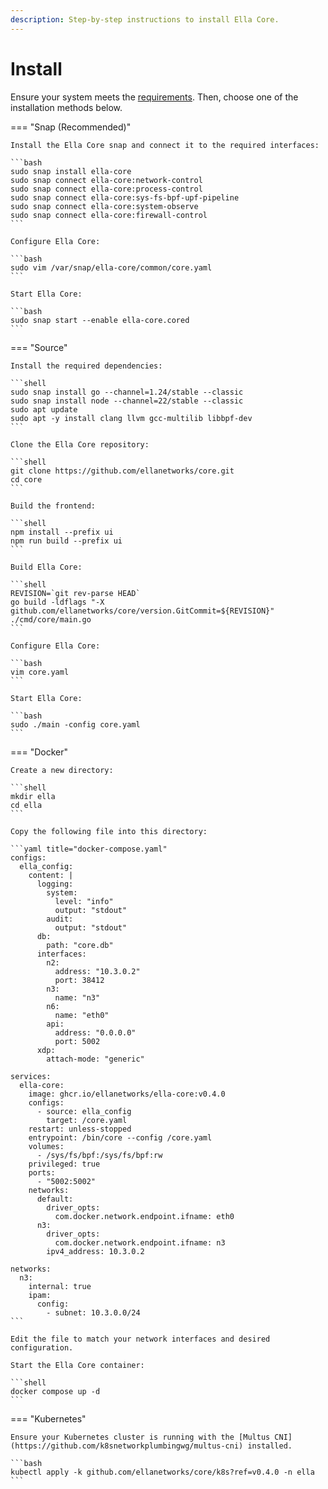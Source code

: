 ```yaml
---
description: Step-by-step instructions to install Ella Core.
---
```


# Install

Ensure your system meets the [requirements](../reference/system_reqs.md). Then, choose one of the installation methods below.

=== "Snap (Recommended)"

    Install the Ella Core snap and connect it to the required interfaces:

    ```bash
    sudo snap install ella-core
    sudo snap connect ella-core:network-control
    sudo snap connect ella-core:process-control
    sudo snap connect ella-core:sys-fs-bpf-upf-pipeline
    sudo snap connect ella-core:system-observe
    sudo snap connect ella-core:firewall-control
    ```

    Configure Ella Core:

    ```bash
    sudo vim /var/snap/ella-core/common/core.yaml
    ```

    Start Ella Core:

    ```bash
    sudo snap start --enable ella-core.cored
    ```

=== "Source"

    Install the required dependencies:

    ```shell
    sudo snap install go --channel=1.24/stable --classic
    sudo snap install node --channel=22/stable --classic
    sudo apt update
    sudo apt -y install clang llvm gcc-multilib libbpf-dev
    ```

    Clone the Ella Core repository:

    ```shell
    git clone https://github.com/ellanetworks/core.git
    cd core
    ```

    Build the frontend:

    ```shell
    npm install --prefix ui
    npm run build --prefix ui
    ```

    Build Ella Core:

    ```shell
    REVISION=`git rev-parse HEAD`
    go build -ldflags "-X github.com/ellanetworks/core/version.GitCommit=${REVISION}" ./cmd/core/main.go
    ```

    Configure Ella Core:

    ```bash
    vim core.yaml
    ```

    Start Ella Core:

    ```bash
    sudo ./main -config core.yaml
    ```

=== "Docker"

    Create a new directory:

    ```shell
    mkdir ella
    cd ella
    ```

    Copy the following file into this directory:

    ```yaml title="docker-compose.yaml"
    configs:
      ella_config:
        content: |
          logging:
            system:
              level: "info"
              output: "stdout"
            audit:
              output: "stdout"
          db:
            path: "core.db"
          interfaces:
            n2:
              address: "10.3.0.2"
              port: 38412
            n3:
              name: "n3"
            n6:
              name: "eth0"
            api:
              address: "0.0.0.0"
              port: 5002
          xdp:
            attach-mode: "generic"

    services:
      ella-core:
        image: ghcr.io/ellanetworks/ella-core:v0.4.0
        configs:
          - source: ella_config
            target: /core.yaml
        restart: unless-stopped
        entrypoint: /bin/core --config /core.yaml
        volumes:
          - /sys/fs/bpf:/sys/fs/bpf:rw
        privileged: true
        ports:
          - "5002:5002"
        networks:
          default:
            driver_opts:
              com.docker.network.endpoint.ifname: eth0
          n3:
            driver_opts:
              com.docker.network.endpoint.ifname: n3
            ipv4_address: 10.3.0.2

    networks:
      n3:
        internal: true
        ipam:
          config:
            - subnet: 10.3.0.0/24
    ```

    Edit the file to match your network interfaces and desired configuration.

    Start the Ella Core container:

    ```shell
    docker compose up -d
    ```

=== "Kubernetes"

    Ensure your Kubernetes cluster is running with the [Multus CNI](https://github.com/k8snetworkplumbingwg/multus-cni) installed.

    ```bash
    kubectl apply -k github.com/ellanetworks/core/k8s?ref=v0.4.0 -n ella
    ```
